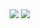 <img src = "https://github-readme-stats.vercel.app/api?username=ShivamIITK21&show_icons=true&hide_border=true&border_radius=0&count_private=true&theme=radical">
<img src = "https://github-readme-stats.vercel.app/api/top-langs/?username=ShivamIITK21&langs_count=10&layout=compact&hide=jupyter%20notebook&theme=radical">
